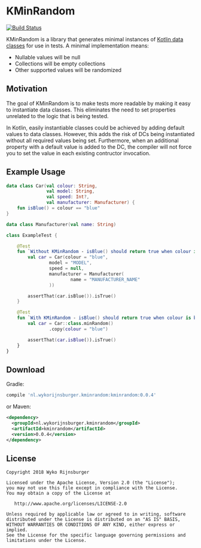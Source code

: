 # KMinRandom

[![Build Status](https://travis-ci.org/utwyko/KMinRandom.svg?branch=master)](https://travis-ci.org/utwyko/KMinRandom)

KMinRandom is a library that generates minimal instances of [Kotlin data classes](https://kotlinlang.org/docs/reference/data-classes.html) for use in tests. A minimal implementation means:

* Nullable values will be null
* Collections will be empty collections
* Other supported values will be randomized

## Motivation
The goal of KMinRandom is to make tests more readable by making it easy to instantiate data classes. This eliminates the need to set properties unrelated to the logic that is being tested.

In Kotlin, easily instantiable classes could be achieved by adding default values to data classes. However, this adds the risk of DCs being instantiated without all required values being set. Furthermore, when an additional property with a default value is added to the DC, the compiler will not force you to set the value in each existing contructor invocation. 

## Example Usage

```kotlin
data class Car(val colour: String,
               val model: String,
               val speed: Int?,
               val manufacturer: Manufacturer) {
    fun isBlue() = colour == "blue"
}

data class Manufacturer(val name: String)

class ExampleTest {

    @Test
    fun `Without KMinRandom - isBlue() should return true when colour is blue`() {
        val car = Car(colour = "blue",
                model = "MODEL",
                speed = null,
                manufacturer = Manufacturer(
                        name = "MANUFACTURER_NAME"
                ))

        assertThat(car.isBlue()).isTrue()
    }

    @Test
    fun `With KMinRandom - isBlue() should return true when colour is blue`() {
        val car = Car::class.minRandom()
                .copy(colour = "blue")

        assertThat(car.isBlue()).isTrue()
    }
}
```

## Download

Gradle:
```groovy
compile 'nl.wykorijnsburger.kminrandom:kminrandom:0.0.4'
```
or Maven:
```xml
<dependency>
  <groupId>nl.wykorijnsburger.kminrandom</groupId>
  <artifactId>kminrandom</artifactId>
  <version>0.0.4</version>
</dependency>
```

## License
    Copyright 2018 Wyko Rijnsburger
    
    Licensed under the Apache License, Version 2.0 (the "License");
    you may not use this file except in compliance with the License.
    You may obtain a copy of the License at
    
       http://www.apache.org/licenses/LICENSE-2.0
    
    Unless required by applicable law or agreed to in writing, software
    distributed under the License is distributed on an "AS IS" BASIS,
    WITHOUT WARRANTIES OR CONDITIONS OF ANY KIND, either express or implied.
    See the License for the specific language governing permissions and
    limitations under the License.

